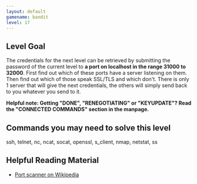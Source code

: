 ```yaml
---
layout: default
gamename: bandit
level: 17
---
```

Level Goal
----------
The credentials for the next level can be retrieved by submitting the
password of the current level to **a port on localhost in the range
31000 to 32000**. First find out which of these ports have a server
listening on them. Then find out which of those speak SSL/TLS and which
don't. There is only 1 server that will give the next credentials, the
others will simply send back to you whatever you send to it.

 **Helpful note: Getting "DONE", "RENEGOTIATING" or "KEYUPDATE"? Read the
"CONNECTED COMMANDS" section in the manpage.**

Commands you may need to solve this level
-----------------------------------------
ssh, telnet, nc, ncat, socat, openssl, s\_client, nmap, netstat, ss

Helpful Reading Material
------------------------
- [Port scanner on Wikipedia][]

[Port scanner on Wikipedia]: https://en.wikipedia.org/wiki/Port_scanner
